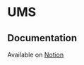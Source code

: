 # UMS

## Documentation

Available on [Notion](https://wirehaired-route-05a.notion.site/Go-Entry-Task-d9fc1e09e1db4f57a8c6318008b99806)
